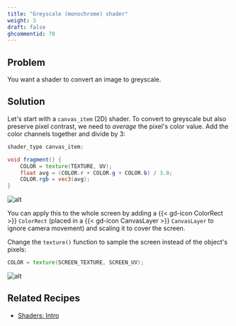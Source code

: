 ```yaml
---
title: "Greyscale (monochrome) shader"
weight: 3
draft: false
ghcommentid: 78
---
```


## Problem

You want a shader to convert an image to greyscale.

## Solution

Let's start with a `canvas_item` (2D) shader. To convert to greyscale but also preserve pixel contrast, we need to _average_ the pixel's color value. Add the color channels together and divide by 3:

```glsl
shader_type canvas_item;

void fragment() {
    COLOR = texture(TEXTURE, UV);
    float avg = (COLOR.r + COLOR.g + COLOR.b) / 3.0;
    COLOR.rgb = vec3(avg);
}
```

![alt](/godot_recipes/3.x/img/shader_greyscale01.png)

You can apply this to the whole screen by adding a {{< gd-icon ColorRect >}} `ColorRect` (placed in a {{< gd-icon CanvasLayer >}} `CanvasLayer` to ignore camera movement) and scaling it to cover the screen.

Change the `texture()` function to sample the screen instead of the object's pixels:

```glsl
COLOR = texture(SCREEN_TEXTURE, SCREEN_UV);
```

![alt](/godot_recipes/3.x/img/shader_greyscale02.png)

## Related Recipes

- [Shaders: Intro](/godot_recipes/3.x/shaders/intro/)